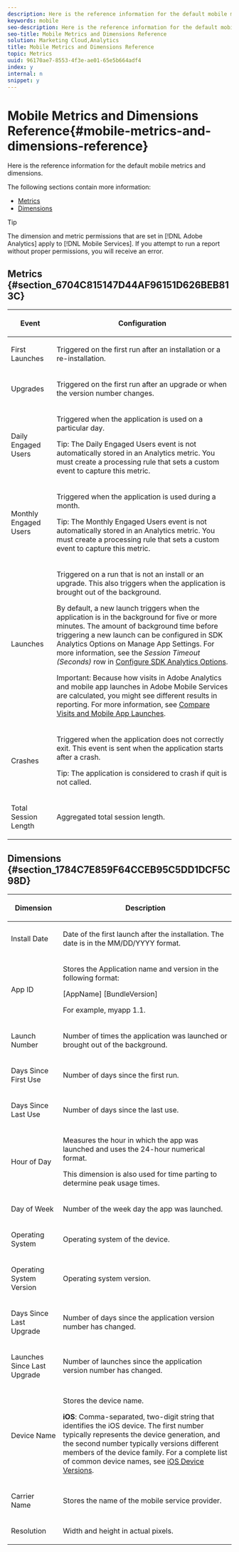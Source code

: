 ```yaml
---
description: Here is the reference information for the default mobile metrics and dimensions.
keywords: mobile
seo-description: Here is the reference information for the default mobile metrics and dimensions.
seo-title: Mobile Metrics and Dimensions Reference
solution: Marketing Cloud,Analytics
title: Mobile Metrics and Dimensions Reference
topic: Metrics
uuid: 96170ae7-8553-4f3e-ae01-65e5b664adf4
index: y
internal: n
snippet: y
---
```


# Mobile Metrics and Dimensions Reference{#mobile-metrics-and-dimensions-reference}

Here is the reference information for the default mobile metrics and dimensions.

The following sections contain more information:

* [Metrics](../../gs/metrics/metrics-reference.md#section_6704C815147D44AF96151D626BEB813C) 
* [Dimensions](../../gs/metrics/metrics-reference.md#section_1784C7E859F64CCEB95C5DD1DCF5C98D)

>[!TIP]
>
>The dimension and metric permissions that are set in [!DNL Adobe Analytics] apply to [!DNL Mobile Services]. If you attempt to run a report without proper permissions, you will receive an error.

## Metrics {#section_6704C815147D44AF96151D626BEB813C}

<table id="table_953334C153F9490ABDB5174E26572C47"> 
 <thead> 
  <tr> 
   <th colname="col01" class="entry"> <p>Event </p> </th> 
   <th colname="col2" class="entry"> <p>Configuration </p> </th> 
  </tr> 
 </thead>
 <tbody> 
  <tr> 
   <td colname="col01"> <p> First Launches </p> </td> 
   <td colname="col2"> <p>Triggered on the first run after an installation or a re-installation. </p> </td> 
  </tr> 
  <tr> 
   <td colname="col01"> <p>Upgrades </p> </td> 
   <td colname="col2"> <p>Triggered on the first run after an upgrade or when the version number changes. </p> </td> 
  </tr> 
  <tr> 
   <td colname="col01"> <p>Daily Engaged Users </p> </td> 
   <td colname="col2"> <p>Triggered when the application is used on a particular day. </p> <p> <p>Tip:  The Daily Engaged Users event is not automatically stored in an Analytics metric. You must create a processing rule that sets a custom event to capture this metric. </p> </p> </td> 
  </tr> 
  <tr> 
   <td colname="col01"> <p>Monthly Engaged Users </p> </td> 
   <td colname="col2"> <p>Triggered when the application is used during a month. </p> <p> <p>Tip:  The Monthly Engaged Users event is not automatically stored in an Analytics metric. You must create a processing rule that sets a custom event to capture this metric. </p> </p> </td> 
  </tr> 
  <tr> 
   <td colname="col01"> <p>Launches </p> </td> 
   <td colname="col2"> <p>Triggered on a run that is not an install or an upgrade. This also triggers when the application is brought out of the background. </p> <p>By default, a new launch triggers when the application is in the background for five or more minutes. The amount of background time before triggering a new launch can be configured in <span class="uicontrol"> SDK Analytics Options</span> on <span class="wintitle"> Manage App Settings</span>. For more information, see the <i>Session Timeout (Seconds)</i> row in <a href="../../c-manage-app-settings/c-mob-confg-app/t-config-analytics/t-config-analytics.md#task_8F9FBCDFB906467DAADA3FBDBBFF54CE" format="dita" scope="local"> Configure SDK Analytics Options</a>. </p> <p> <p>Important: Because how visits in <span class="keyword"> Adobe Analytics</span> and mobile app launches in <span class="keyword"> Adobe Mobile Services</span> are calculated, you might see different results in reporting. For more information, see <a href="https://helpx.adobe.com/analytics/kb/compare-visits-and-mobile-app-launches.html" format="https" scope="external"> Compare Visits and Mobile App Launches</a>. </p> </p> </td> 
  </tr> 
  <tr> 
   <td colname="col01"> <p>Crashes </p> </td> 
   <td colname="col2"> <p>Triggered when the application does not correctly exit. This event is sent when the application starts after a crash. </p> <p> <p>Tip:  The application is considered to crash if quit is not called. </p> </p> </td> 
  </tr> 
  <tr> 
   <td colname="col01"> <p>Total Session Length </p> </td> 
   <td colname="col2"> <p>Aggregated total session length. </p> </td> 
  </tr> 
 </tbody> 
</table>

## Dimensions {#section_1784C7E859F64CCEB95C5DD1DCF5C98D}

<table id="table_2F24CB1C8E8448AE9A94D3AD57C21662"> 
 <thead> 
  <tr> 
   <th colname="col1" class="entry"> <p> Dimension </p> </th> 
   <th colname="col3" class="entry"> <p>Description </p> </th> 
  </tr> 
 </thead>
 <tbody> 
  <tr> 
   <td colname="col1"> <p> Install Date </p> </td> 
   <td colname="col3"> <p>Date of the first launch after the installation. The date is in the <span class="codeph"> MM/DD/YYYY</span> format. </p> </td> 
  </tr> 
  <tr> 
   <td colname="col1"> <p> App ID </p> </td> 
   <td colname="col3"> <p>Stores the Application name and version in the following format: </p> <p> <span class="codeph"> [AppName] [BundleVersion] </span> </p> <p>For example, <span class="codeph"> myapp 1.1</span>. </p> </td> 
  </tr> 
  <tr> 
   <td colname="col1"> <p> Launch Number </p> </td> 
   <td colname="col3"> <p>Number of times the application was launched or brought out of the background. </p> </td> 
  </tr> 
  <tr> 
   <td colname="col1"> <p>Days Since First Use </p> </td> 
   <td colname="col3"> <p>Number of days since the first run. </p> </td> 
  </tr> 
  <tr> 
   <td colname="col1"> <p> Days Since Last Use </p> </td> 
   <td colname="col3"> <p>Number of days since the last use. </p> </td> 
  </tr> 
  <tr> 
   <td colname="col1"> <p> Hour of Day </p> </td> 
   <td colname="col3"> <p>Measures the hour in which the app was launched and uses the 24-hour numerical format. </p> <p>This dimension is also used for time parting to determine peak usage times. </p> </td> 
  </tr> 
  <tr> 
   <td colname="col1"> <p> Day of Week </p> </td> 
   <td colname="col3"> <p>Number of the week day the app was launched. </p> </td> 
  </tr> 
  <tr> 
   <td colname="col1"> <p>Operating System </p> </td> 
   <td colname="col3"> <p>Operating system of the device. </p> </td> 
  </tr> 
  <tr> 
   <td colname="col1"> <p> Operating System Version </p> </td> 
   <td colname="col3"> <p>Operating system version. </p> </td> 
  </tr> 
  <tr> 
   <td colname="col1"> <p> Days Since Last Upgrade </p> </td> 
   <td colname="col3"> <p>Number of days since the application version number has changed. </p> </td> 
  </tr> 
  <tr> 
   <td colname="col1"> <p>Launches Since Last Upgrade </p> </td> 
   <td colname="col3"> <p>Number of launches since the application version number has changed. </p> </td> 
  </tr> 
  <tr> 
   <td colname="col1"> <p>Device Name </p> </td> 
   <td colname="col3"> <p>Stores the device name. </p> <p> <b>iOS</b>: Comma-separated, two-digit string that identifies the iOS device. The first number typically represents the device generation, and the second number typically versions different members of the device family. For a complete list of common device names, see <a href="https://marketing.adobe.com/resources/help/en_US/sc/appmeasurement/ios/index.html?f=device_versions" format="http" scope="external"> iOS Device Versions</a>. </p> </td> 
  </tr> 
  <tr> 
   <td colname="col1"> <p>Carrier Name </p> </td> 
   <td colname="col3"> <p>Stores the name of the mobile service provider. </p> </td> 
  </tr> 
  <tr> 
   <td colname="col1"> <p>Resolution </p> </td> 
   <td colname="col3"> <p> Width and height in actual pixels. </p> </td> 
  </tr> 
 </tbody> 
</table>

